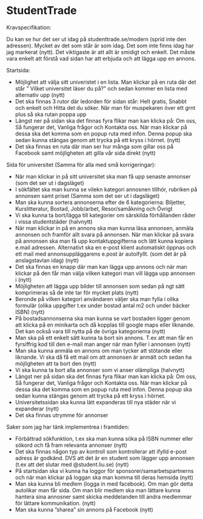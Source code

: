 StudentTrade
============
Kravspecifikation:

Du kan se hur det ser ut idag på studenttrade.se/modern (sprid inte den adressen). Mycket av det som står är som idag. Det som inte finns idag har jag markerat (nytt). Det viktigaste är att allt är smidigt och enkelt. Det måste vara enkelt att förstå vad sidan har att erbjuda och att lägga upp en annons.

Startsida:

* Möjlighet att välja sitt univeristet i en lista. Man klickar på en ruta där det står ” Vilket universitet läser du på?” och sedan kommer en lista med alternativ upp (nytt)
* Det ska finnas 3 rutor där ledorden för sidan står: Helt gratis, Snabbt och enkelt och Hitta det du söker. När man för muspekaren över ett grnt plus så ska rutan poppa upp
* Längst ner på sidan ska det finnas fyra flikar man kan klicka på: Om oss, Så fungerar det, Vanliga frågor och Kontakta oss. När man klickar på dessa ska det komma som en popup ruta med infon. Denna popup ska sedan kunna stängas genom att trycka på ett kryss i hörnet. (nytt)
* Det ska finnas en ruta där man ser hur många som gillar oss på Facebook samt möjligheten att gilla vår sida direkt (nytt)

Sida för universitet (Samma för alla med små korrigeringar):

* När man klickar in på sitt universitet ska man få upp senaste annonser (som det ser ut i dagsläget)
* I sökfältet ska man kunna se vilekn kategori annosnen tillhör, rubriken på annonsen samt priset (Samma som det ser ut i dagsläget)
* Man ska kunna sortera annonserna efter de 6 kategorierna: Biljetter, Kurslitteratur, Bostad, Jobb/arbet, Resor/samåkning och Övrigt
* Vi ska kunna ta bort/lägga till kategorier om särskilda förhållanden råder i vissa studentstäder (halvnytt)
* När man klickar in på en annons ska man kunna läsa annonsen, anmäla annonsen och framför allt svara på annonsen. När man klickar på svara på annonsen ska man få upp kontaktuppgifterna och lätt kunna kopiera e.mail adressen. Alternativt ska en e-post klient automatiskt öppnas och ett mail med annonsuppläggarens e.post är autoifyllt. (som det är på anslagstavlan idag) (nytt)
* Det ska finnas en knapp där man kan lägga upp annons och när man klickar på den får man välja vilken kategori man vill lägga upp annonsen i (nytt)
* Möjligheten att lägga upp bilder till annonsen som sedan på ngt sätt komprimeras så de inte tar för mycket plats (nytt)
* Beronde på vilken kategori användaren väljer ska man fylla i olika formulär (olika uppgifter t.ex under bostad antal m2 och under bäcker ISBN) (nytt)
* På bostadsannonserna ska man kunna se vart bostaden ligger genom att klicka på en minikarta och då kopplas till google maps eller liknande. Det kan också vara till nytta på de övriga kategorierna (nytt)
* Man ska på ett enkelt sätt kunna ta bort sin annons. T.ex att man får en fyrsiffrig kod till den e-mail man anger när man fyller i annonsen (nytt)
* Man ska kunna anmäla en annons om man tycker att stötande eller liknande. Vi ska då få ett mail om att annonsen är anmält och sedan ha möjligheten att ta bort den (nytt)
* Vi ska kunna ta bort alla annonser som vi anser olämpliga (halvnytt)
* Längst ner på sidan ska det finnas fyra flikar man kan klicka på: Om oss, Så fungerar det, Vanliga frågor och Kontakta oss. När man klickar på dessa ska det komma som en popup ruta med infon. Denna popup ska sedan kunna stängas genom att trycka på ett kryss i hörnet.
* Universitetssidan ska kunna lätt expanderas till nya städer när vi expanderar (nytt)
* Det ska finnas utrymme för annonser

Saker som jag har tänk implementrea i framtiden:

* Förbättrad sökfunktion, t.ex ska man kunna söka på ISBN nummer eller sökord och få fram relevanta annonser (nytt)
* Det ska finnas någon typ av kontroll som kontrollerar att ifylld e-post adress är godkänd. DVS att det är en student som lägger upp annonsen (t.ex att det slutar med @student.liu.se) (nytt)
* På startsidan ska vi kunna ha loggor för sponsorer/samarbetspartnerns och när man klickar på loggan ska man komma till deras hemsida (nytt)
* Man ska kunna bli medlem (logga in med facebook). Om man gör detta autolikar man får sida. Om man blir medlem ska man lättare kunna hantera sina annosner samt skicka meddelanden till andra medlemmar för lättare kommunikation. (nytt)
* Man ska kunna ”sharea” sin annons på Facebook (nytt)
